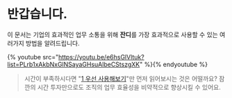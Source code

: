 반갑습니다.
=====
이 문서는 기업의 효과적인 업무 소통을 위해 **잔디**를 가장 효과적으로 사용할 수 있는 여러가지 방법을 알려드립니다.

{% youtube src="https://youtu.be/e6hsGlVltuk?list=PLrb1xAkbNxGlNSayaGHsuAlbeCStszgXK" %}{% endyoutube %}

> 시간이 부족하시다면 "[1 우선 사용해보기](getting_started.md)"만 먼저 읽어보시는 것은 어떨까요? 잠깐의 시간 투자만으로도 조직의 업무 효율성을 비약적으로 향상시킬 수 있어요.

